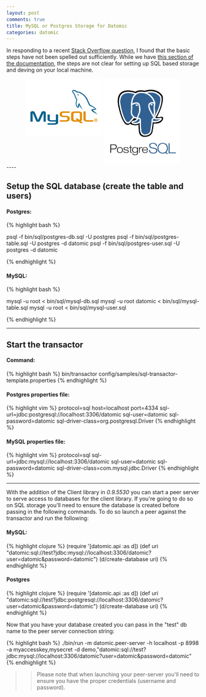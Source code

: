 ```yaml
---
layout: post
comments: true
title: MySQL or Postgres Storage for Datomic
categories: datomic
---
```


In responding to a recent [Stack Overflow question](http://stackoverflow.com/questions/43422828/datomic-pro-bin-run-no-suitable-driver-found/43615059#43615059), 
 I found that the basic steps have not been spelled out sufficiently.  While we have [this section of the documentation](http://docs.datomic.com/storage.html#sec-5), the steps are not clear for setting up SQL based storage and deving on your local machine.

<center>
<img src="/images/mysql.jpg" alt="MySQL logo" style="width: 200px;" align="bottom"/>
<img src="/images/postgresql.png" alt="Postgresql logo" style="width: 200px;" align="top"/>
</center>
----

## Setup the SQL database (create the table and users)


#### Postgres:

{% highlight bash %}

psql -f bin/sql/postgres-db.sql -U postgres
psql -f bin/sql/postgres-table.sql -U postgres -d datomic
psql -f bin/sql/postgres-user.sql -U postgres -d datomic

{% endhighlight %}

#### MySQL:

{% highlight bash %}

mysql -u root < bin/sql/mysql-db.sql 
mysql -u root datomic < bin/sql/mysql-table.sql
mysql -u root < bin/sql/mysql-user.sql 

{% endhighlight %}

----
## Start the transactor


#### Command:

{% highlight bash %}
bin/transactor config/samples/sql-transactor-template.properties 
{% endhighlight %}

#### Postgres properties file:

{% highlight vim %}
protocol=sql
host=localhost
port=4334
sql-url=jdbc:postgresql://localhost:3306/datomic
sql-user=datomic
sql-password=datomic
sql-driver-class=org.postgresql.Driver
{% endhighlight %}


#### MySQL properties file:

{% highlight vim %}
protocol=sql
sql-url=jdbc:mysql://localhost:3306/datomic
sql-user=datomic
sql-password=datomic
sql-driver-class=com.mysql.jdbc.Driver
{% endhighlight %}

----

With the addition of the Client library in _0.9.5530_ you can start a peer server to serve access to databases for the client library.  If you're going to do so on SQL storage you'll need to ensure the database is created before passing in the following commands.  To do so launch a peer against the transactor and run the following:

#### MySQL:

{% highlight clojure %}
(require '[datomic.api :as d])
(def uri "datomic:sql://test?jdbc:mysql://localhost:3306/datomic?user=datomic&password=datomic")
(d/create-database uri)
{% endhighlight %}

#### Postgres

{% highlight clojure %}
(require '[datomic.api :as d])
(def uri "datomic:sql://test?jdbc:postgresql://localhost:3306/datomic?user=datomic&password=datomic")
(d/create-database uri)
{% endhighlight %} 

Now that you have your database created you can pass in the "test" db name to the peer server connection string:

{% highlight bash %}
./bin/run -m datomic.peer-server -h localhost -p 8998 -a myaccesskey,mysecret -d demo,"datomic:sql://test?jdbc:mysql://localhost:3306/datomic?user=datomic&password=datomic"
{% endhighlight %}

>>Please note that when launching your peer-server you'll need to ensure you have the proper credentials (username and password).
